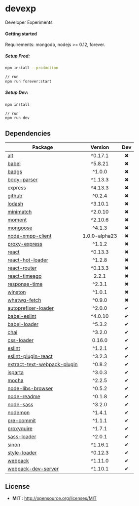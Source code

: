 # devexp

Developer Experiments

#### Getting started
Requirements: mongodb, nodejs >= 0.12, forever.

##### Setup Prod:
```bash
npm install --production

// run
npm run forever:start
```

##### Setup Dev:
```bash
npm install

// run
npm run dev
```

## Dependencies

Package | Version | Dev
--- |:---:|:---:
[alt](https://www.npmjs.com/package/alt) | ^0.17.1 | ✖
[babel](https://www.npmjs.com/package/babel) | ^5.8.21 | ✖
[badgs](https://www.npmjs.com/package/badgs) | ^1.0.0 | ✖
[body-parser](https://www.npmjs.com/package/body-parser) | ^1.13.3 | ✖
[express](https://www.npmjs.com/package/express) | ^4.13.3 | ✖
[github](https://www.npmjs.com/package/github) | ^0.2.4 | ✖
[lodash](https://www.npmjs.com/package/lodash) | ^3.10.1 | ✖
[minimatch](https://www.npmjs.com/package/minimatch) | ^2.0.10 | ✖
[moment](https://www.npmjs.com/package/moment) | ^2.10.6 | ✖
[mongoose](https://www.npmjs.com/package/mongoose) | ^4.1.3 | ✖
[node-xmpp-client](https://www.npmjs.com/package/node-xmpp-client) | 1.0.0-alpha23 | ✖
[proxy-express](https://www.npmjs.com/package/proxy-express) | ^1.1.2 | ✖
[react](https://www.npmjs.com/package/react) | ^0.13.3 | ✖
[react-hot-loader](https://www.npmjs.com/package/react-hot-loader) | ^1.2.8 | ✖
[react-router](https://www.npmjs.com/package/react-router) | ^0.13.3 | ✖
[react-timeago](https://www.npmjs.com/package/react-timeago) | 2.2.1 | ✖
[response-time](https://www.npmjs.com/package/response-time) | ^2.3.1 | ✖
[winston](https://www.npmjs.com/package/winston) | ^1.0.1 | ✖
[whatwg-fetch](https://www.npmjs.com/package/whatwg-fetch) | ^0.9.0 | ✖
[autoprefixer-loader](https://www.npmjs.com/package/autoprefixer-loader) | ^2.0.0 | ✔
[babel-eslint](https://www.npmjs.com/package/babel-eslint) | ^4.0.10 | ✔
[babel-loader](https://www.npmjs.com/package/babel-loader) | ^5.3.2 | ✔
[chai](https://www.npmjs.com/package/chai) | ^3.2.0 | ✔
[css-loader](https://www.npmjs.com/package/css-loader) | 0.16.0 | ✔
[eslint](https://www.npmjs.com/package/eslint) | ^1.2.1 | ✔
[eslint-plugin-react](https://www.npmjs.com/package/eslint-plugin-react) | ^3.2.3 | ✔
[extract-text-webpack-plugin](https://www.npmjs.com/package/extract-text-webpack-plugin) | ^0.8.2 | ✔
[isparta](https://www.npmjs.com/package/isparta) | ^3.0.3 | ✔
[mocha](https://www.npmjs.com/package/mocha) | ^2.2.5 | ✔
[node-libs-browser](https://www.npmjs.com/package/node-libs-browser) | ^0.5.2 | ✔
[node-readme](https://www.npmjs.com/package/node-readme) | ^0.1.8 | ✔
[node-sass](https://www.npmjs.com/package/node-sass) | ^3.2.0 | ✔
[nodemon](https://www.npmjs.com/package/nodemon) | ^1.4.1 | ✔
[pre-commit](https://www.npmjs.com/package/pre-commit) | ^1.1.1 | ✔
[proxyquire](https://www.npmjs.com/package/proxyquire) | ^1.7.1 | ✔
[sass-loader](https://www.npmjs.com/package/sass-loader) | ^2.0.1 | ✔
[sinon](https://www.npmjs.com/package/sinon) | ^1.16.1 | ✔
[style-loader](https://www.npmjs.com/package/style-loader) | ^0.12.3 | ✔
[webpack](https://www.npmjs.com/package/webpack) | ^1.11.0 | ✔
[webpack-dev-server](https://www.npmjs.com/package/webpack-dev-server) | ^1.10.1 | ✔


## License

 - **MIT** : http://opensource.org/licenses/MIT
